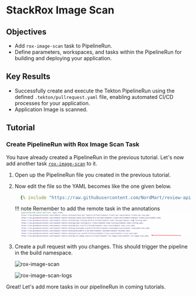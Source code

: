 # StackRox Image Scan

## Objectives

- Add `rox-image-scan` task to PipelineRun.
- Define parameters, workspaces, and tasks within the PipelineRun for building and deploying your application.

## Key Results

- Successfully create and execute the Tekton PipelineRun using the defined `.tekton/pullrequest.yaml` file, enabling automated CI/CD processes for your application.
- Application Image is scanned.

## Tutorial

### Create PipelineRun with Rox Image Scan Task

You have already created a PipelineRun in the previous tutorial. Let's now add another task [`rox-image-scan`](https://github.com/stakater-tekton-catalog/rox-image-scan) to it.

1. Open up the PipelineRun file you created in the previous tutorial.
1. Now edit the file so the YAML becomes like the one given below.

    ```yaml
      {% include "https://raw.githubusercontent.com/NordMart/review-api/main/.tekton/rox_image_scan.yaml" %}
    ```

   !!! note
       Remember to add the remote task in the annotations
       ![rox-image-scan](images/rox-image-scan-annotation.png)

1. Create a pull request with you changes. This should trigger the pipeline in the build namespace.

   ![rox-image-scan](images/rox-image-scan.png)

   ![rox-image-scan-logs](images/rox-image-scan-logs.png)

Great! Let's add more tasks in our pipelineRun in coming tutorials.
